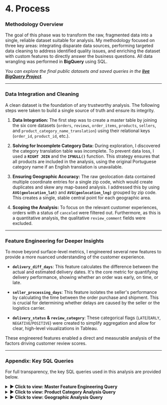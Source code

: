 # 4. Process

### Methodology Overview
The goal of this phase was to transform the raw, fragmented data into a single, reliable dataset suitable for analysis. My methodology focused on three key areas: integrating disparate data sources, performing targeted data cleaning to address identified quality issues, and enriching the dataset with custom features to directly answer the business questions. All data wrangling was performed in **BigQuery** using SQL.

*You can explore the final public datasets and saved queries in the [**live BigQuery Project**](https://console.cloud.google.com/bigquery?inv=1&invt=Ab4UiQ&project=olist-customer-analysis).*

---

### Data Integration and Cleaning

A clean dataset is the foundation of any trustworthy analysis. The following steps were taken to build a single source of truth and ensure its integrity.

1.  **Data Integration:** The first step was to create a master table by joining the six core datasets (`orders`, `reviews`, `order_items`, `products`, `sellers`, and `product_category_name_translation`) using their relational keys (`order_id`, `product_id`, etc.).

2.  **Solving for Incomplete Category Data:** During exploration, I discovered the category translation table was incomplete. To prevent data loss, I used a **`RIGHT JOIN`** and the **`IFNULL()`** function. This strategy ensures that all products are included in the analysis, using the original Portuguese category name if an English translation is unavailable.

3.  **Ensuring Geographic Accuracy:** The raw geolocation data contained multiple coordinate entries for a single zip code, which would create duplicates and skew any map-based analysis. I addressed this by using **`AVG(geolocation_lat)`** and **`AVG(geolocation_lng)`** grouped by zip code. This creates a single, stable central point for each geographic area.

4.  **Scoping the Analysis:** To focus on the relevant customer experiences, orders with a status of `canceled` were filtered out. Furthermore, as this is a quantitative analysis, the qualitative `review_comment` fields were excluded.

---

### Feature Engineering for Deeper Insights

To move beyond surface-level metrics, I engineered several new features to provide a more nuanced understanding of the customer experience.

* **`delivery_diff_days`**: This feature calculates the difference between the actual and estimated delivery dates. It's the core metric for quantifying delivery performance, showing whether an order was early, on time, or late.

* **`seller_processing_days`**: This feature isolates the seller's performance by calculating the time between the order purchase and shipment. This is crucial for determining whether delays are caused by the seller or the logistics carrier.

* **`delivery_status` & `review_category`**: These categorical flags (`LATE`/`EARLY`, `NEGATIVE`/`POSITIVE`) were created to simplify aggregation and allow for clear, high-level visualizations in Tableau.

These engineered features enabled a direct and measurable analysis of the factors driving customer review scores.

---
### Appendix: Key SQL Queries

For full transparency, the key SQL queries used in this analysis are provided below.

<details>
<summary><strong>▶ Click to view: Master Feature Engineering Query</strong></summary>

*Direct Link: [View in BigQuery](https://console.cloud.google.com/bigquery?ws=!1m7!1m6!12m5!1m3!1solist-customer-analysis!2sus-central1!3s7d21c10c-466e-458e-a6fb-7dd958ba6f59!2e1)*
```sql
SELECT
  od.order_id,
  od.customer_id,
  DATE_DIFF(od.order_delivered_carrier_date, od.order_purchase_timestamp, DAY) AS seller_processing_days,
  DATE_DIFF(od.order_delivered_customer_date, od.order_estimated_delivery_date, DAY) AS delivery_diff_days,
  CASE
    WHEN DATE_DIFF(od.order_delivered_customer_date, od.order_estimated_delivery_date, DAY) > 0 THEN 'LATE'
    WHEN DATE_DIFF(od.order_delivered_customer_date, od.order_estimated_delivery_date, DAY) < 0 THEN 'EARLY'
    ELSE 'ON_TIME'
  END as delivery_status,
  ord.review_score,
  CASE
    WHEN ord.review_score <= 2 THEN 'NEGATIVE'
    WHEN ord.review_score = 3 THEN 'NEUTRAL'
    WHEN ord.review_score >= 4 THEN 'POSITIVE'
    ELSE 'INVALID'
  END AS review_category
FROM
  `olist-customer-analysis.Brazilian_E_Commerce_Public_Dataset_by_Olist.olist_orders_data` as od
JOIN
  `olist-customer-analysis.Brazilian_E_Commerce_Public_Dataset_by_Olist.olist_order_reviews_data` as ord
  ON od.order_id = ord.order_id
WHERE
  od.order_status != 'canceled'
  AND od.order_delivered_customer_date IS NOT NULL
  AND od.order_estimated_delivery_date IS NOT NULL;
```

</details>

<details>
<summary><strong>▶ Click to view: Product Category Analysis Query</strong></summary>

*Direct Link: [View in BigQuery](https://console.cloud.google.com/bigquery?ws=!1m7!1m6!12m5!1m3!1solist-customer-analysis!2sus-central1!3sf6c135df-ba63-49ce-811e-1c58ee7173a1!2e1)*
```sql
SELECT  
  pd.product_category_name,
  IFNULL(pcnt.product_category_name_english, pd.product_category_name) AS category_name_display,
  AVG(ord.review_score) AS avg_review_score
FROM 
  `olist-customer-analysis.Brazilian_E_Commerce_Public_Dataset_by_Olist.product_category_name_translation` AS pcnt
RIGHT JOIN
  `olist-customer-analysis.Brazilian_E_Commerce_Public_Dataset_by_Olist.olist_products_data` AS pd
    ON pcnt.product_category_name = pd.product_category_name
JOIN
  `olist-customer-analysis.Brazilian_E_Commerce_Public_Dataset_by_Olist.olist_order_items_data` AS oid
    ON pd.product_id = oid.product_id
JOIN
  `olist-customer-analysis.Brazilian_E_Commerce_Public_Dataset_by_Olist.olist_orders_data` AS od
    ON oid.order_id = od.order_id
JOIN
  `olist-customer-analysis.Brazilian_E_Commerce_Public_Dataset_by_Olist.olist_order_reviews_data` AS ord
    ON od.order_id = ord.order_id
WHERE 
  pd.product_category_name IS NOT NULL
GROUP BY 
  pd.product_category_name,
  category_name_display
ORDER BY 
  avg_review_score;
```

</details>

<details>
<summary><strong>▶ Click to view: Geographic Analysis Query</strong></summary>

* *Direct Link: [View in BigQuery](https://console.cloud.google.com/bigquery?ws=!1m7!1m6!12m5!1m3!1solist-customer-analysis!2sus-central1!3s51a1eaf3-e4a4-4c2e-acb5-aadea4a2ef90!2e1)*
* *Simplified Version Link: [View in BigQuery](https://console.cloud.google.com/bigquery?ws=!1m7!1m6!12m5!1m3!1solist-customer-analysis!2sus-central1!3sd9b1d76a-e658-4cc2-952c-b07cb64af9ac!2e1)*

```sql
SELECT
  seller_state,
  seller_zip_code_prefix,
  AVG(geolocation_lat) AS geolocation_lat,
  AVG(geolocation_lng) AS geolocation_lng,
  COUNT(*) AS total_reviews,
  ROUND(AVG(review_score), 2) as avg_review_score,
  -- Calculate the percentage of reviews that are 1 or 2 stars
  ROUND(SAFE_DIVIDE(
    COUNTIF(review_score <= 2),
    COUNT(*)
  ) * 100, 2) AS percentage_negative_reviews
FROM
  `olist-customer-analysis.Clean_and_Merged_Datasets.geolocation_distribution_of_reviews`
GROUP BY
  seller_state,
  seller_zip_code_prefix
ORDER BY
  seller_state,
  seller_zip_code_prefix;
```

</details>
